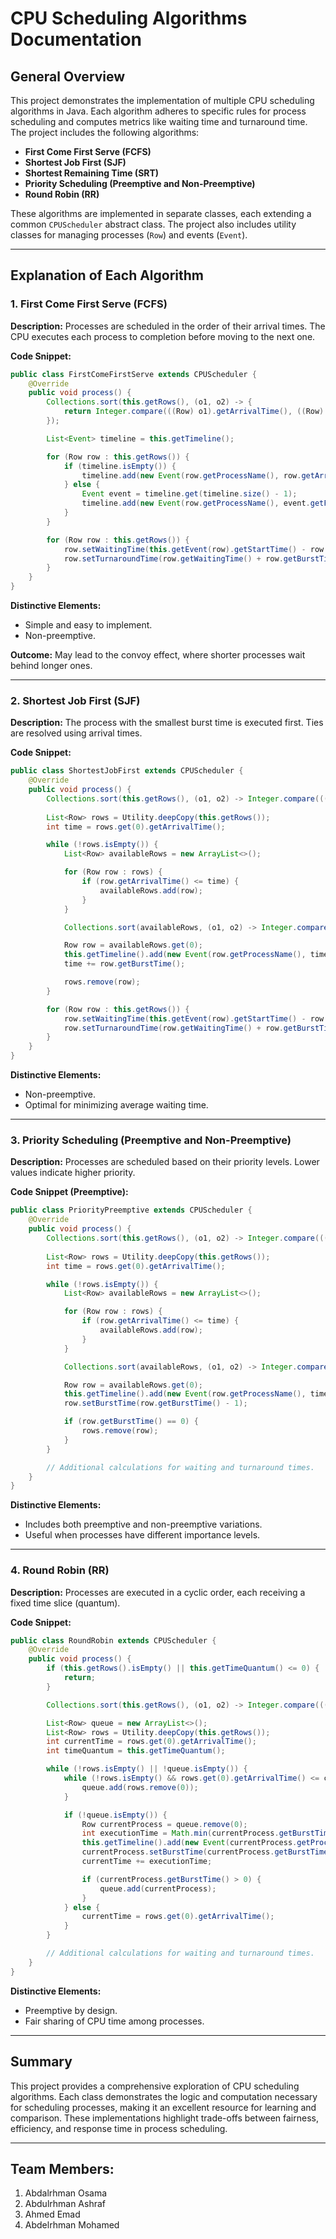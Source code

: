 # CPU Scheduling Algorithms Documentation

## General Overview
This project demonstrates the implementation of multiple CPU scheduling algorithms in Java. Each algorithm adheres to specific rules for process scheduling and computes metrics like waiting time and turnaround time. The project includes the following algorithms:

- **First Come First Serve (FCFS)**
- **Shortest Job First (SJF)**
- **Shortest Remaining Time (SRT)**
- **Priority Scheduling (Preemptive and Non-Preemptive)**
- **Round Robin (RR)**

These algorithms are implemented in separate classes, each extending a common `CPUScheduler` abstract class. The project also includes utility classes for managing processes (`Row`) and events (`Event`).

---

## Explanation of Each Algorithm

### 1. First Come First Serve (FCFS)
**Description:**
Processes are scheduled in the order of their arrival times. The CPU executes each process to completion before moving to the next one.

**Code Snippet:**
```java
public class FirstComeFirstServe extends CPUScheduler {
    @Override
    public void process() {
        Collections.sort(this.getRows(), (o1, o2) -> {
            return Integer.compare(((Row) o1).getArrivalTime(), ((Row) o2).getArrivalTime());
        });

        List<Event> timeline = this.getTimeline();

        for (Row row : this.getRows()) {
            if (timeline.isEmpty()) {
                timeline.add(new Event(row.getProcessName(), row.getArrivalTime(), row.getArrivalTime() + row.getBurstTime()));
            } else {
                Event event = timeline.get(timeline.size() - 1);
                timeline.add(new Event(row.getProcessName(), event.getFinishTime(), event.getFinishTime() + row.getBurstTime()));
            }
        }

        for (Row row : this.getRows()) {
            row.setWaitingTime(this.getEvent(row).getStartTime() - row.getArrivalTime());
            row.setTurnaroundTime(row.getWaitingTime() + row.getBurstTime());
        }
    }
}
```

**Distinctive Elements:**
- Simple and easy to implement.
- Non-preemptive.

**Outcome:**
May lead to the convoy effect, where shorter processes wait behind longer ones.

---

### 2. Shortest Job First (SJF)
**Description:**
The process with the smallest burst time is executed first. Ties are resolved using arrival times.

**Code Snippet:**
```java
public class ShortestJobFirst extends CPUScheduler {
    @Override
    public void process() {
        Collections.sort(this.getRows(), (o1, o2) -> Integer.compare(((Row) o1).getArrivalTime(), ((Row) o2).getArrivalTime()));
        
        List<Row> rows = Utility.deepCopy(this.getRows());
        int time = rows.get(0).getArrivalTime();

        while (!rows.isEmpty()) {
            List<Row> availableRows = new ArrayList<>();

            for (Row row : rows) {
                if (row.getArrivalTime() <= time) {
                    availableRows.add(row);
                }
            }

            Collections.sort(availableRows, (o1, o2) -> Integer.compare(((Row) o1).getBurstTime(), ((Row) o2).getBurstTime()));

            Row row = availableRows.get(0);
            this.getTimeline().add(new Event(row.getProcessName(), time, time + row.getBurstTime()));
            time += row.getBurstTime();

            rows.remove(row);
        }

        for (Row row : this.getRows()) {
            row.setWaitingTime(this.getEvent(row).getStartTime() - row.getArrivalTime());
            row.setTurnaroundTime(row.getWaitingTime() + row.getBurstTime());
        }
    }
}
```

**Distinctive Elements:**
- Non-preemptive.
- Optimal for minimizing average waiting time.

---

### 3. Priority Scheduling (Preemptive and Non-Preemptive)
**Description:**
Processes are scheduled based on their priority levels. Lower values indicate higher priority.

**Code Snippet (Preemptive):**
```java
public class PriorityPreemptive extends CPUScheduler {
    @Override
    public void process() {
        Collections.sort(this.getRows(), (o1, o2) -> Integer.compare(((Row) o1).getArrivalTime(), ((Row) o2).getArrivalTime()));
        
        List<Row> rows = Utility.deepCopy(this.getRows());
        int time = rows.get(0).getArrivalTime();

        while (!rows.isEmpty()) {
            List<Row> availableRows = new ArrayList<>();

            for (Row row : rows) {
                if (row.getArrivalTime() <= time) {
                    availableRows.add(row);
                }
            }

            Collections.sort(availableRows, (o1, o2) -> Integer.compare(((Row) o1).getPriorityLevel(), ((Row) o2).getPriorityLevel()));

            Row row = availableRows.get(0);
            this.getTimeline().add(new Event(row.getProcessName(), time, ++time));
            row.setBurstTime(row.getBurstTime() - 1);

            if (row.getBurstTime() == 0) {
                rows.remove(row);
            }
        }

        // Additional calculations for waiting and turnaround times.
    }
}
```

**Distinctive Elements:**
- Includes both preemptive and non-preemptive variations.
- Useful when processes have different importance levels.

---

### 4. Round Robin (RR)
**Description:**
Processes are executed in a cyclic order, each receiving a fixed time slice (quantum).

**Code Snippet:**
```java
public class RoundRobin extends CPUScheduler {
    @Override
    public void process() {
        if (this.getRows().isEmpty() || this.getTimeQuantum() <= 0) {
            return;
        }

        Collections.sort(this.getRows(), (o1, o2) -> Integer.compare(((Row) o1).getArrivalTime(), ((Row) o2).getArrivalTime()));

        List<Row> queue = new ArrayList<>();
        List<Row> rows = Utility.deepCopy(this.getRows());
        int currentTime = rows.get(0).getArrivalTime();
        int timeQuantum = this.getTimeQuantum();

        while (!rows.isEmpty() || !queue.isEmpty()) {
            while (!rows.isEmpty() && rows.get(0).getArrivalTime() <= currentTime) {
                queue.add(rows.remove(0));
            }

            if (!queue.isEmpty()) {
                Row currentProcess = queue.remove(0);
                int executionTime = Math.min(currentProcess.getBurstTime(), timeQuantum);
                this.getTimeline().add(new Event(currentProcess.getProcessName(), currentTime, currentTime + executionTime));
                currentProcess.setBurstTime(currentProcess.getBurstTime() - executionTime);
                currentTime += executionTime;

                if (currentProcess.getBurstTime() > 0) {
                    queue.add(currentProcess);
                }
            } else {
                currentTime = rows.get(0).getArrivalTime();
            }
        }

        // Additional calculations for waiting and turnaround times.
    }
}
```

**Distinctive Elements:**
- Preemptive by design.
- Fair sharing of CPU time among processes.

---

## Summary
This project provides a comprehensive exploration of CPU scheduling algorithms. Each class demonstrates the logic and computation necessary for scheduling processes, making it an excellent resource for learning and comparison. These implementations highlight trade-offs between fairness, efficiency, and response time in process scheduling.

---

## Team Members:
1. Abdalrhman Osama
2. Abdulrhman Ashraf
3. Ahmed Emad
4. Abdelrhman Mohamed
